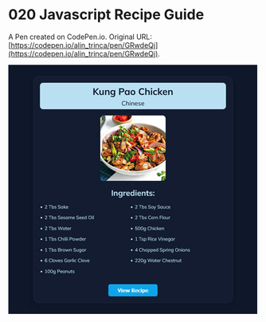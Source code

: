 # 020 Javascript Recipe Guide

A Pen created on CodePen.io. Original URL: [https://codepen.io/alin_trinca/pen/GRwdeQj](https://codepen.io/alin_trinca/pen/GRwdeQj).

![Javascript Recipe Guide Screenshot](javascript-recipe-guide.jpg)
